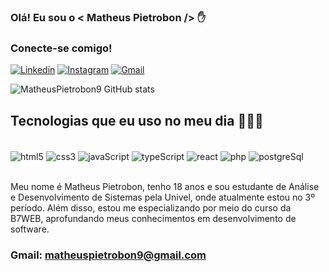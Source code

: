 
### Olá! Eu sou o < Matheus Pietrobon /> ✋


### Conecte-se comigo!
[![Linkedin](https://img.shields.io/badge/LinkedIn-0077B5?style=for-the-badge&logo=linkedin&logoColor=white)](https://www.linkedin.com/in/matheus-pietrobon-0794b5323/) 
[![Instagram](https://img.shields.io/badge/Instagram-E4405F?style=for-the-badge&logo=instagram&logoColor=white)](https://www.instagram.com/matheus_pietrobon11/?hl=en)
[![Gmail](https://img.shields.io/badge/Gmail-D14836?style=for-the-badge&logo=gmail&logoColor=white)](https://mail.google.com/mail/?view=cm&fs=1&to=matheuspietrobon9@gmail.com)



![MatheusPietrobon9 GitHub stats](https://github-readme-stats.vercel.app/api?username=MatheusPietrobon9&show_icons=true&theme=transparent)

## Tecnologias que eu uso no meu dia 👨🏻‍💻

<div style="display: inline_block"><br/>
    <img align="center" alt="html5" src="https://img.shields.io/badge/html5-%23E34F26.svg?style=for-the-badge&logo=html5&logoColor=white" src=""/>
    <img align="center" alt="css3" src="https://img.shields.io/badge/css3-%231572B6.svg?style=for-the-badge&logo=css3&logoColor=white" />
    <img align="center" alt="javaScript" src="https://img.shields.io/badge/javascript-%23323330.svg?style=for-the-badge&logo=javascript&logoColor=%23F7DF1E" />
    <img align="center" alt="typeScript" src="https://img.shields.io/badge/typescript-%23007ACC.svg?style=for-the-badge&logo=typescript&logoColor=white" />
    <img align="center" alt="react" src="https://img.shields.io/badge/react-%2320232a.svg?style=for-the-badge&logo=react&logoColor=%2361DAFB" />
    <img align="center" alt="php" src="https://img.shields.io/badge/php-%23777BB4.svg?style=for-the-badge&logo=php&logoColor=white" />
    <img align="center" alt="postgreSql" src="https://img.shields.io/badge/postgres-%23316192.svg?style=for-the-badge&logo=postgresql&logoColor=white" />
</div> <br/>

Meu nome é Matheus Pietrobon, tenho 18 anos e sou estudante de Análise e Desenvolvimento de Sistemas pela Univel, onde atualmente estou no 3º período. Além disso, estou me especializando por meio do curso da B7WEB, aprofundando meus conhecimentos em desenvolvimento de software.

### Gmail: matheuspietrobon9@gmail.com



